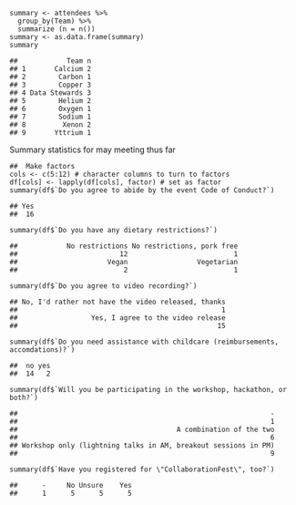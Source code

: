     summary <- attendees %>%
      group_by(Team) %>%
      summarize (n = n())
    summary <- as.data.frame(summary)
    summary

    ##            Team n
    ## 1       Calcium 2
    ## 2        Carbon 1
    ## 3        Copper 3
    ## 4 Data Stewards 3
    ## 5        Helium 2
    ## 6        Oxygen 1
    ## 7        Sodium 1
    ## 8         Xenon 2
    ## 9       Yttrium 1

Summary statistics for may meeting thus far

    ##  Make factors
    cols <- c(5:12) # character columns to turn to factors
    df[cols] <- lapply(df[cols], factor) # set as factor
    summary(df$`Do you agree to abide by the event Code of Conduct?`) 

    ## Yes 
    ##  16

    summary(df$`Do you have any dietary restrictions?`)

    ##            No restrictions No restrictions, pork free 
    ##                         12                          1 
    ##                      Vegan                 Vegetarian 
    ##                          2                          1

    summary(df$`Do you agree to video recording?`)

    ## No, I'd rather not have the video released, thanks 
    ##                                                  1 
    ##                  Yes, I agree to the video release 
    ##                                                 15

    summary(df$`Do you need assistance with childcare (reimbursements, accomdations)?`)

    ##  no yes 
    ##  14   2

    summary(df$`Will you be participating in the workshop, hackathon, or both?`)

    ##                                                              - 
    ##                                                              1 
    ##                                       A combination of the two 
    ##                                                              6 
    ## Workshop only (lightning talks in AM, breakout sessions in PM) 
    ##                                                              9

    summary(df$`Have you registered for \"CollaborationFest\", too?`)

    ##      -     No Unsure    Yes 
    ##      1      5      5      5
